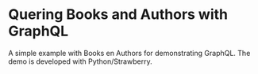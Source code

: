 # Quering Books and Authors with GraphQL
A simple example with Books en Authors for demonstrating GraphQL. The demo is developed with Python/Strawberry.
